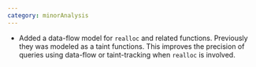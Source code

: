```yaml
---
category: minorAnalysis
---
```

* Added a data-flow model for `realloc` and related functions. Previously they was modeled as a taint functions. This improves the precision of queries using data-flow or taint-tracking when `realloc` is involved.
